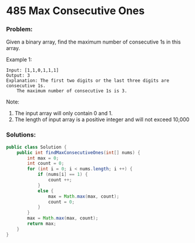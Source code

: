 # 485 Max Consecutive Ones

### Problem:

Given a binary array, find the maximum number of consecutive 1s in this array.

Example 1:
```
Input: [1,1,0,1,1,1]
Output: 3
Explanation: The first two digits or the last three digits are consecutive 1s.
    The maximum number of consecutive 1s is 3.
```

Note:

1. The input array will only contain 0 and 1.
2. The length of input array is a positive integer and will not exceed 10,000

### Solutions:

```java
public class Solution {
    public int findMaxConsecutiveOnes(int[] nums) {
        int max = 0;
        int count = 0;
        for (int i = 0; i < nums.length; i ++) {
            if (nums[i] == 1) {
                count ++;
            }
            else {
                max = Math.max(max, count);
                count = 0;
            }
        }
        max = Math.max(max, count);
        return max;
    }
}
```